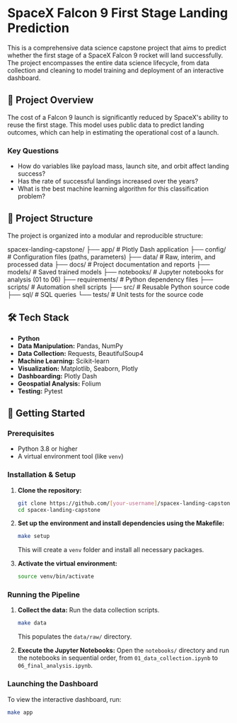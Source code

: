 # SpaceX Falcon 9 First Stage Landing Prediction

This is a comprehensive data science capstone project that aims to predict whether the first stage of a SpaceX Falcon 9 rocket will land successfully. The project encompasses the entire data science lifecycle, from data collection and cleaning to model training and deployment of an interactive dashboard.

## 🚀 Project Overview

The cost of a Falcon 9 launch is significantly reduced by SpaceX's ability to reuse the first stage. This model uses public data to predict landing outcomes, which can help in estimating the operational cost of a launch.

### Key Questions
- How do variables like payload mass, launch site, and orbit affect landing success?
- Has the rate of successful landings increased over the years?
- What is the best machine learning algorithm for this classification problem?

## 📂 Project Structure
The project is organized into a modular and reproducible structure:

spacex-landing-capstone/
├── app/ # Plotly Dash application
├── config/ # Configuration files (paths, parameters)
├── data/ # Raw, interim, and processed data
├── docs/ # Project documentation and reports
├── models/ # Saved trained models
├── notebooks/ # Jupyter notebooks for analysis (01 to 06)
├── requirements/ # Python dependency files
├── scripts/ # Automation shell scripts
├── src/ # Reusable Python source code
├── sql/ # SQL queries
└── tests/ # Unit tests for the source code


## 🛠️ Tech Stack
- **Python**
- **Data Manipulation:** Pandas, NumPy
- **Data Collection:** Requests, BeautifulSoup4
- **Machine Learning:** Scikit-learn
- **Visualization:** Matplotlib, Seaborn, Plotly
- **Dashboarding:** Plotly Dash
- **Geospatial Analysis:** Folium
- **Testing:** Pytest

## 🏁 Getting Started

### Prerequisites
- Python 3.8 or higher
- A virtual environment tool (like `venv`)

### Installation & Setup

1.  **Clone the repository:**
    ```bash
    git clone https://github.com/[your-username]/spacex-landing-capstone.git
    cd spacex-landing-capstone
    ```

2.  **Set up the environment and install dependencies using the Makefile:**
    ```bash
    make setup
    ```
    This will create a `venv` folder and install all necessary packages.

3.  **Activate the virtual environment:**
    ```bash
    source venv/bin/activate
    ```

### Running the Pipeline

1.  **Collect the data:**
    Run the data collection scripts.
    ```bash
    make data
    ```
    This populates the `data/raw/` directory.

2.  **Execute the Jupyter Notebooks:**
    Open the `notebooks/` directory and run the notebooks in sequential order, from `01_data_collection.ipynb` to `06_final_analysis.ipynb`.

### Launching the Dashboard
To view the interactive dashboard, run:
```bash
make app


